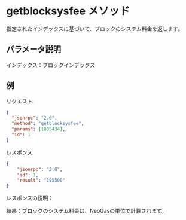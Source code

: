 # getblocksysfee メソッド

指定されたインデックスに基づいて、ブロックのシステム料金を返します。

## パラメータ説明

インデックス：ブロックインデックス

## 例

リクエスト:

```json
{
  "jsonrpc": "2.0",
  "method": "getblocksysfee",
  "params": [1005434],
  "id": 1
}
```

レスポンス:

```json
{
    "jsonrpc": "2.0",
    "id": 1,
    "result": "195500"
}
```

レスポンスの説明：

結果：ブロックのシステム料金は、NeoGasの単位で計算されます。
